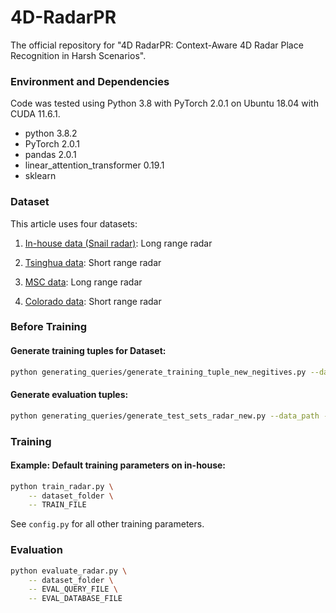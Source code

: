 # 4D-RadarPR
The official repository for "4D RadarPR: Context-Aware 4D Radar Place Recognition in Harsh Scenarios".

### Environment and Dependencies
Code was tested using Python 3.8 with PyTorch 2.0.1 on Ubuntu 18.04 with CUDA 11.6.1. 

* python 3.8.2
* PyTorch 2.0.1
* pandas 2.0.1
* linear_attention_transformer 0.19.1
* sklearn 

### Dataset
This article uses four datasets:

1. [In-house data (Snail radar)](https://github.com/snail-radar/snail-radar.github.io): Long range radar

2. [Tsinghua data](https://github.com/thucyw/mmWave-Radar-Relocalization/tree/main/dataset): Short range radar

3. [MSC data](https://mscrad4r.github.io): Long range radar

4. [Colorado data](https://arpg.github.io/coloradar/): Short range radar

### Before Training

#### Generate training tuples for Dataset:
```bash
python generating_queries/generate_training_tuple_new_negitives.py --data_path --data_name
```

#### Generate evaluation tuples:
```bash
python generating_queries/generate_test_sets_radar_new.py --data_path --data_name
```

### Training

#### Example: Default training parameters on in-house:
```bash
python train_radar.py \
    -- dataset_folder \
    -- TRAIN_FILE
```
See `config.py` for all other training parameters.

### Evaluation
```bash
python evaluate_radar.py \
    -- dataset_folder \
    -- EVAL_QUERY_FILE \
    -- EVAL_DATABASE_FILE


